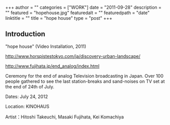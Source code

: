 +++
author = ""
categories = ["WORK"]
date = "2011-09-28"
description = ""
featured = "hopehouse.jpg"
featuredalt = ""
featuredpath = "date"
linktitle = ""
title = "hope house"
type = "post"
+++

## Introduction

"hope house" (Video Installation, 2011)

http://www.horspistestokyo.com/ja/discovery-urban-landscape/

http://www.fujihata.jp/end_analog/index.html

Ceremony for the end of analog Television broadcasting in Japan.
Over 100 people gathered to see the last station-breaks and sand-noises on TV set at the end of 24th of July.

Dates: July 24, 2012

Location: KINOHAUS

Artist：Hitoshi Takeuchi, Masaki Fujihata, Kei Komachiya
